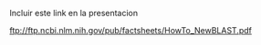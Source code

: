 


Incluir este link en la presentacion 

ftp://ftp.ncbi.nlm.nih.gov/pub/factsheets/HowTo_NewBLAST.pdf
